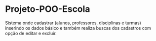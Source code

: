 # Projeto-POO-Escola

Sistema onde cadastrar (alunos, professores, disciplinas e turmas) inserindo os dados básico e também realiza buscas dos cadastros com opção de editar e excluir. 
